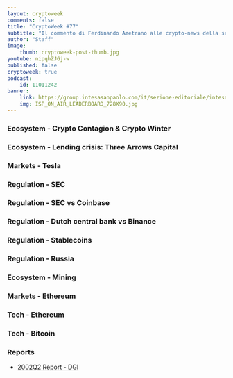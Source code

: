 ```yaml
---
layout: cryptoweek
comments: false
title: "CryptoWeek #77"
subtitle: "Il commento di Ferdinando Ametrano alle crypto-news della settimana" 
author: "Staff"
image:
    thumb: cryptoweek-post-thumb.jpg
youtube: nipqhZJGj-w
published: false
cryptoweek: true
podcast:
    id: 11011242
banner:
    link: https://group.intesasanpaolo.com/it/sezione-editoriale/intesa-sanpaolo-on-air?utm_campaign=GoldInstitute&utm_source=GoldInstitute&utm_medium=Banner_CPM&utm_content=DisplayAwareness&utm_term=GoldInstitute_Banner_CPM_GoldInstitute_
    img: ISP_ON_AIR_LEADERBOARD_728X90.jpg
---
```


### Ecosystem - Crypto Contagion & Crypto Winter

### Ecosystem - Lending crisis: Three Arrows Capital

### Markets - Tesla

### Regulation - SEC

### Regulation - SEC vs Coinbase

### Regulation - Dutch central bank vs Binance

### Regulation - Stablecoins

### Regulation - Russia

### Ecosystem - Mining

### Markets - Ethereum

### Tech - Ethereum

### Tech - Bitcoin

### Reports

- [2002Q2 Report - DGI](https://dgi.io/reports/)

